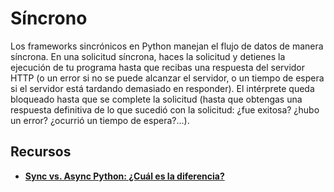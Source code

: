 # Síncrono

Los frameworks sincrónicos en Python manejan el flujo de datos de manera síncrona. En una solicitud síncrona, haces la solicitud y detienes la ejecución de tu programa hasta que recibas una respuesta del servidor HTTP (o un error si no se puede alcanzar el servidor, o un tiempo de espera si el servidor está tardando demasiado en responder). El intérprete queda bloqueado hasta que se complete la solicitud (hasta que obtengas una respuesta definitiva de lo que sucedió con la solicitud: ¿fue exitosa? ¿hubo un error? ¿ocurrió un tiempo de espera?...).

## Recursos

- **[Sync vs. Async Python: ¿Cuál es la diferencia?](https://blog.miguelgrinberg.com/post/sync-vs-async-python-what-is-the-difference)**
